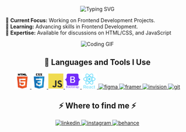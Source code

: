<p align="center">
  <img src="https://readme-typing-svg.herokuapp.com/?font=Righteous&size=35&center=true&vCenter=true&width=500&height=70&duration=4000&lines=Hi+Folks!+👋;+I'm+THOWFIQ+RIZWAN!;+I'm+a+FrontEnd+Developer;+And+UI/UX+Designer" alt="Typing SVG" />
</p>

<div align="center">
  <p align="left">
    🔭 <strong>Current Focus:</strong> Working on Frontend Development Projects.<br>
    🌱 <strong>Learning:</strong> Advancing skills in Frontend Development.<br>
    💬 <strong>Expertise:</strong> Available for discussions on HTML/CSS, and JavaScript 
  </p>
</div>

<p align="center">
  <img src="https://media.giphy.com/media/qgQUggAC3Pfv687qPC/giphy.gif" alt="Coding GIF" width="500"/>
</p>

<h2 align="center">🚀 Languages and Tools I Use</h2>

<p align="center">
  <a href="https://developer.mozilla.org/en-US/docs/Web/HTML" target="_blank">
    <img src="https://raw.githubusercontent.com/devicons/devicon/master/icons/html5/html5-original-wordmark.svg" alt="html5" width="42" height="42"/>
  </a>
  <a href="https://developer.mozilla.org/en-US/docs/Web/CSS" target="_blank">
    <img src="https://raw.githubusercontent.com/devicons/devicon/master/icons/css3/css3-original-wordmark.svg" alt="css3" width="42" height="42"/>
  </a>
  <a href="https://developer.mozilla.org/en-US/docs/Web/JavaScript" target="_blank">
    <img src="https://raw.githubusercontent.com/devicons/devicon/master/icons/javascript/javascript-original.svg" alt="javascript" width="42" height="42"/>
  </a>
  <a href="https://getbootstrap.com" target="_blank">
    <img src="https://raw.githubusercontent.com/devicons/devicon/master/icons/bootstrap/bootstrap-plain-wordmark.svg" alt="bootstrap" width="42" height="42"/>
  </a>
  <a href="https://reactjs.org/" target="_blank">
    <img src="https://raw.githubusercontent.com/devicons/devicon/master/icons/react/react-original-wordmark.svg" alt="react" width="42" height="42"/>
  </a>
  <a href="https://www.figma.com/" target="_blank">
    <img src="https://www.vectorlogo.zone/logos/figma/figma-icon.svg" alt="figma" width="42" height="42"/>
  </a>
  <a href="https://www.framer.com/" target="_blank">
    <img src="https://www.vectorlogo.zone/logos/framer/framer-icon.svg" alt="framer" width="42" height="42"/>
  </a>
  <a href="https://www.invisionapp.com/" target="_blank">
    <img src="https://www.vectorlogo.zone/logos/invisionapp/invisionapp-icon.svg" alt="invision" width="42" height="42"/>
  </a>
  <a href="https://git-scm.com/" target="_blank">
    <img src="https://www.vectorlogo.zone/logos/git-scm/git-scm-icon.svg" alt="git" width="42" height="42"/>
  </a>
</p>

<h2 align="center">⚡️ Where to find me ⚡️</h2>

<p align="center">
  <a href="https://www.linkedin.com/in/thowfiq-rizwan-m/" target="_blank">
    <img src="https://img.shields.io/badge/linkedin-logo?style=for-the-badge&logo=linkedin&logoColor=white&color=%230a77b6" alt="linkedin"/>
  </a>
  <a href="https://www.instagram.com/thowfiq_keyboardist/" target="_blank">
    <img src="https://img.shields.io/badge/instagram-logo?style=for-the-badge&logo=instagram&logoColor=white&color=%23F35369" alt="instagram"/>
  </a>
  <a href="https://www.behance.net/thowfiqthowfiq" target="_blank">
    <img src="https://img.shields.io/badge/behance-logo?style=for-the-badge&logo=behance&logoColor=white&color=%230057ff" alt="behance"/>
  </a>
</p>
